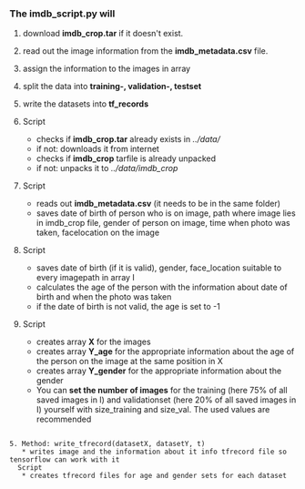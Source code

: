 ### The imdb_script.py will

1. download **imdb_crop.tar** if it doesn't exist.
2. read out the image information from the **imdb_metadata.csv** file.
3. assign the information to the images in array
4. split the data into **training-, validation-, testset**
5. write the datasets into **tf_records**



1. Script
   * checks if **imdb_crop.tar** already exists in *../data/*
   * if not: downloads it from internet
   * checks if **imdb_crop** tarfile is already unpacked
   * if not: unpacks it to *../data/imdb_crop*
2. Script
   * reads out **imdb_metadata.csv** (it needs to be in the same folder) 
   * saves date of birth of person who is on image, path where image lies in imdb_crop file, gender of person on image, time when photo was taken, facelocation on the image
3. Script
   * saves date of birth (if it is valid), gender, face_location suitable to every imagepath in array I 
   * calculates the age of the person with the information about date of birth and when the photo was taken
   * if the date of birth is not valid, the age is set to -1
4. Script
   * creates array **X** for the images 
   * creates array **Y_age** for the appropriate information about the age of the person on the image at the same position in X
   * creates array **Y_gender** for the appropriate information about the gender
   * You can **set the number of images** for the training (here 75% of all saved images in I) and validationset (here 20% of all saved images in I) yourself with size_training and size_val. The used values are recommended

<pre><code>
5. Method: write_tfrecord(datasetX, datasetY, t)
   * writes image and the information about it info tfrecord file so tensorflow can work with it
  Script
   * creates tfrecord files for age and gender sets for each dataset 
</code></pre>